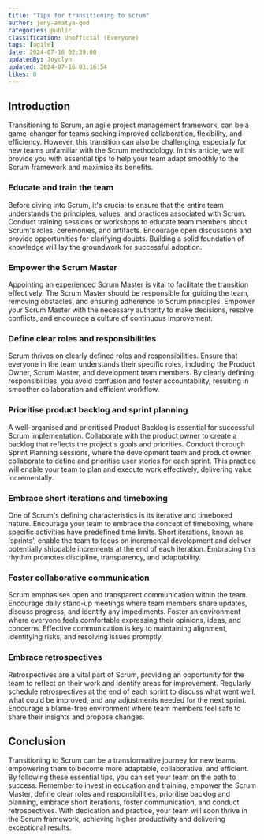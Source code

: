 ```yaml
---
title: "Tips for transitioning to scrum"
author: jeny-amatya-qed
categories: public
classification: Unofficial (Everyone)
tags: [agile]
date: 2024-07-16 02:39:00 
updatedBy: Joyclyn
updated: 2024-07-16 03:16:54 
likes: 0
---
```


## Introduction
Transitioning to Scrum, an agile project management framework, can be a game-changer for teams seeking improved collaboration, flexibility, and efficiency. However, this transition can also be challenging, especially for new teams unfamiliar with the Scrum methodology. In this article, we will provide you with essential tips to help your team adapt smoothly to the Scrum framework and maximise its benefits.

### Educate and train the team
Before diving into Scrum, it's crucial to ensure that the entire team understands the principles, values, and practices associated with Scrum. Conduct training sessions or workshops to educate team members about Scrum's roles, ceremonies, and artifacts. Encourage open discussions and provide opportunities for clarifying doubts. Building a solid foundation of knowledge will lay the groundwork for successful adoption.

### Empower the Scrum Master
Appointing an experienced Scrum Master is vital to facilitate the transition effectively. The Scrum Master should be responsible for guiding the team, removing obstacles, and ensuring adherence to Scrum principles. Empower your Scrum Master with the necessary authority to make decisions, resolve conflicts, and encourage a culture of continuous improvement.

### Define clear roles and responsibilities
Scrum thrives on clearly defined roles and responsibilities. Ensure that everyone in the team understands their specific roles, including the Product Owner, Scrum Master, and development team members. By clearly defining responsibilities, you avoid confusion and foster accountability, resulting in smoother collaboration and efficient workflow.

### Prioritise product backlog and sprint planning
A well-organised and prioritised Product Backlog is essential for successful Scrum implementation. Collaborate with the product owner to create a backlog that reflects the project's goals and priorities. Conduct thorough Sprint Planning sessions, where the development team and product owner collaborate to define and prioritise user stories for each sprint. This practice will enable your team to plan and execute work effectively, delivering value incrementally.

### Embrace short iterations and timeboxing
One of Scrum's defining characteristics is its iterative and timeboxed nature. Encourage your team to embrace the concept of timeboxing, where specific activities have predefined time limits. Short iterations, known as 'sprints', enable the team to focus on incremental development and deliver potentially shippable increments at the end of each iteration. Embracing this rhythm promotes discipline, transparency, and adaptability.

### Foster collaborative communication
Scrum emphasises open and transparent communication within the team. Encourage daily stand-up meetings where team members share updates, discuss progress, and identify any impediments. Foster an environment where everyone feels comfortable expressing their opinions, ideas, and concerns. Effective communication is key to maintaining alignment, identifying risks, and resolving issues promptly.

### Embrace retrospectives
Retrospectives are a vital part of Scrum, providing an opportunity for the team to reflect on their work and identify areas for improvement. Regularly schedule retrospectives at the end of each sprint to discuss what went well, what could be improved, and any adjustments needed for the next sprint. Encourage a blame-free environment where team members feel safe to share their insights and propose changes.

## Conclusion
Transitioning to Scrum can be a transformative journey for new teams, empowering them to become more adaptable, collaborative, and efficient. By following these essential tips, you can set your team on the path to success. Remember to invest in education and training, empower the Scrum Master, define clear roles and responsibilities, prioritise backlog and planning, embrace short iterations, foster communication, and conduct retrospectives. With dedication and practice, your team will soon thrive in the Scrum framework, achieving higher productivity and delivering exceptional results.
